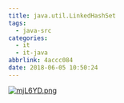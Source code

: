 ```yaml
---
title: java.util.LinkedHashSet
tags:
  - java-src
categories:
  - it
  - it-java
abbrlink: 4accc084
date: 2018-06-05 10:50:24
---
```



[![mjL6YD.png](https://s2.ax1x.com/2019/08/30/mjL6YD.png)](https://imgchr.com/i/mjL6YD)
<!--more--> 
